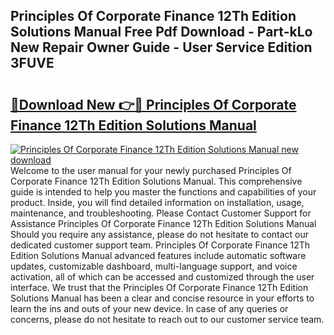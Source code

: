 ## Principles Of Corporate Finance 12Th Edition Solutions Manual Free Pdf Download - Part-kLo New Repair Owner Guide - User Service Edition 3FUVE

# <h2><a href="http://cf15616.oget.top/?id=Principles+Of+Corporate+Finance+12Th+Edition+Solutions+Manual">🔗Download New 👉🔴 Principles Of Corporate Finance 12Th Edition Solutions Manual</a></h2>

[![Principles Of Corporate Finance 12Th Edition Solutions Manual new download](https://i.imgur.com/5g1atiW.png)](http://cf15616.oget.top/?id=Principles+Of+Corporate+Finance+12Th+Edition+Solutions+Manual)
Welcome to the user manual for your newly purchased Principles Of Corporate Finance 12Th Edition Solutions Manual. This comprehensive guide is intended to help you master the functions and capabilities of your product. Inside, you will find detailed information on installation, usage, maintenance, and troubleshooting. Please Contact Customer Support for Assistance Principles Of Corporate Finance 12Th Edition Solutions Manual Should you require any assistance, please do not hesitate to contact our dedicated customer support team. Principles Of Corporate Finance 12Th Edition Solutions Manual advanced features include automatic software updates, customizable dashboard, multi-language support, and voice activation, all of which can be accessed and customized through the user interface. We trust that the Principles Of Corporate Finance 12Th Edition Solutions Manual has been a clear and concise resource in your efforts to learn the ins and outs of your new device. In case of any queries or concerns, please do not hesitate to reach out to our customer service team.
